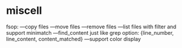 # miscell

fsop:
—copy files
—move files
—remove files
—list files with filter and support minimatch
—find_content just like grep
  option: {line_number, line_content, content_matched}
—support color display
